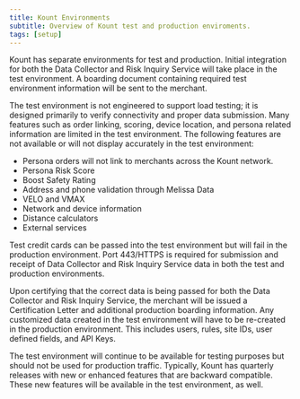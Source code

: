```yaml
---
title: Kount Environments
subtitle: Overview of Kount test and production enviroments.
tags: [setup]
---
```


Kount has separate environments for test and production. Initial integration for both the Data Collector
and Risk Inquiry Service will take place in the test environment. A boarding document containing
required test environment information will be sent to the merchant.

The test environment is not engineered to support load testing; it is designed primarily to verify
connectivity and proper data submission. Many features such as order linking, scoring, device location,
and persona related information are limited in the test environment. The following features are not
available or will not display accurately in the test environment:

* Persona orders will not link to merchants across the Kount network.
* Persona Risk Score
* Boost Safety Rating
* Address and phone validation through Melissa Data
* VELO and VMAX
* Network and device information
* Distance calculators
* External services

Test credit cards can be passed into the test environment but will fail in the production environment.
Port 443/HTTPS is required for submission and receipt of Data Collector and Risk Inquiry Service data in
both the test and production environments.

Upon certifying that the correct data is being passed for both the Data Collector and Risk Inquiry Service,
the merchant will be issued a Certification Letter and additional production boarding information. Any
customized data created in the test environment will have to be re-created in the production
environment. This includes users, rules, site IDs, user defined fields, and API Keys.

The test environment will continue to be available for testing purposes but should not be used for
production traffic. Typically, Kount has quarterly releases with new or enhanced features that are
backward compatible. These new features will be available in the test environment, as well.
